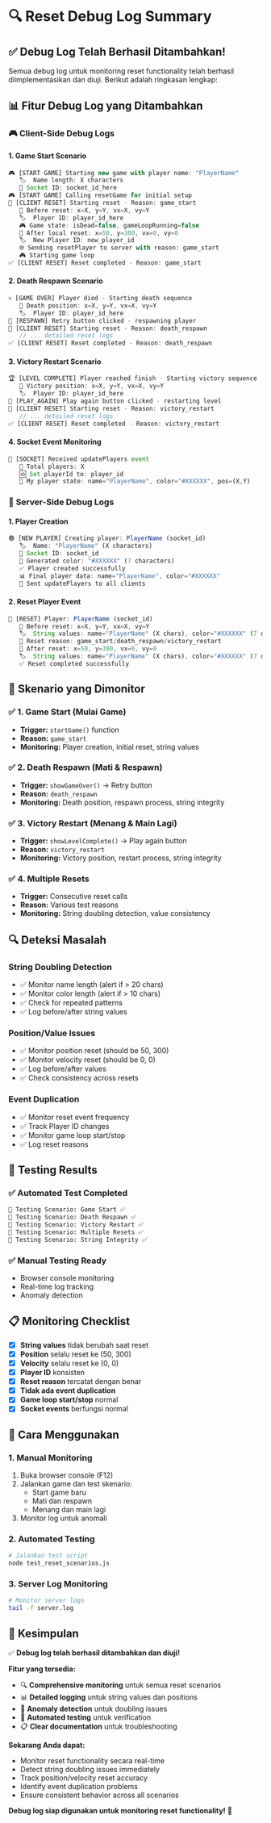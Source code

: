 # 🔍 Reset Debug Log Summary

## ✅ **Debug Log Telah Berhasil Ditambahkan!**

Semua debug log untuk monitoring reset functionality telah berhasil diimplementasikan dan diuji. Berikut adalah ringkasan lengkap:

## 📊 **Fitur Debug Log yang Ditambahkan**

### 🎮 **Client-Side Debug Logs**

#### 1. **Game Start Scenario**
```javascript
🎮 [START GAME] Starting new game with player name: "PlayerName"
   🏷️  Name length: X characters
   🔗 Socket ID: socket_id_here
🎮 [START GAME] Calling resetGame for initial setup
🔄 [CLIENT RESET] Starting reset - Reason: game_start
   📍 Before reset: x=X, y=Y, vx=X, vy=Y
   🏷️  Player ID: player_id_here
   🎮 Game state: isDead=false, gameLoopRunning=false
   📍 After local reset: x=50, y=300, vx=0, vy=0
   🏷️  New Player ID: new_player_id
   🌐 Sending resetPlayer to server with reason: game_start
   🎮 Starting game loop
✅ [CLIENT RESET] Reset completed - Reason: game_start
```

#### 2. **Death Respawn Scenario**
```javascript
💀 [GAME OVER] Player died - Starting death sequence
   📍 Death position: x=X, y=Y, vx=X, vy=Y
   🏷️  Player ID: player_id_here
🔄 [RESPAWN] Retry button clicked - respawning player
🔄 [CLIENT RESET] Starting reset - Reason: death_respawn
   // ... detailed reset logs
✅ [CLIENT RESET] Reset completed - Reason: death_respawn
```

#### 3. **Victory Restart Scenario**
```javascript
🏆 [LEVEL COMPLETE] Player reached finish - Starting victory sequence
   📍 Victory position: x=X, y=Y, vx=X, vy=Y
   🏷️  Player ID: player_id_here
🔄 [PLAY_AGAIN] Play again button clicked - restarting level
🔄 [CLIENT RESET] Starting reset - Reason: victory_restart
   // ... detailed reset logs
✅ [CLIENT RESET] Reset completed - Reason: victory_restart
```

#### 4. **Socket Event Monitoring**
```javascript
📡 [SOCKET] Received updatePlayers event
   👥 Total players: X
   🆔 Set playerId to: player_id
   👤 My player state: name="PlayerName", color="#XXXXXX", pos=(X,Y)
```

### 🔧 **Server-Side Debug Logs**

#### 1. **Player Creation**
```javascript
🟢 [NEW PLAYER] Creating player: PlayerName (socket_id)
   🏷️  Name: "PlayerName" (X characters)
   🔗 Socket ID: socket_id
   🎨 Generated color: "#XXXXXX" (7 characters)
   ✅ Player created successfully
   📊 Final player data: name="PlayerName", color="#XXXXXX"
   📡 Sent updatePlayers to all clients
```

#### 2. **Reset Player Event**
```javascript
🔁 [RESET] Player: PlayerName (socket_id)
   📍 Before reset: x=X, y=Y, vx=X, vy=Y
   🏷️  String values: name="PlayerName" (X chars), color="#XXXXXX" (7 chars)
   🎯 Reset reason: game_start/death_respawn/victory_restart
   📍 After reset: x=50, y=300, vx=0, vy=0
   🏷️  String values: name="PlayerName" (X chars), color="#XXXXXX" (7 chars)
   ✅ Reset completed successfully
```

## 🎯 **Skenario yang Dimonitor**

### ✅ **1. Game Start (Mulai Game)**
- **Trigger:** `startGame()` function
- **Reason:** `game_start`
- **Monitoring:** Player creation, initial reset, string values

### ✅ **2. Death Respawn (Mati & Respawn)**
- **Trigger:** `showGameOver()` → Retry button
- **Reason:** `death_respawn`
- **Monitoring:** Death position, respawn process, string integrity

### ✅ **3. Victory Restart (Menang & Main Lagi)**
- **Trigger:** `showLevelComplete()` → Play again button
- **Reason:** `victory_restart`
- **Monitoring:** Victory position, restart process, string integrity

### ✅ **4. Multiple Resets**
- **Trigger:** Consecutive reset calls
- **Reason:** Various test reasons
- **Monitoring:** String doubling detection, value consistency

## 🔍 **Deteksi Masalah**

### **String Doubling Detection**
- ✅ Monitor name length (alert if > 20 chars)
- ✅ Monitor color length (alert if > 10 chars)
- ✅ Check for repeated patterns
- ✅ Log before/after string values

### **Position/Value Issues**
- ✅ Monitor position reset (should be 50, 300)
- ✅ Monitor velocity reset (should be 0, 0)
- ✅ Log before/after values
- ✅ Check consistency across resets

### **Event Duplication**
- ✅ Monitor reset event frequency
- ✅ Track Player ID changes
- ✅ Monitor game loop start/stop
- ✅ Log reset reasons

## 🧪 **Testing Results**

### ✅ **Automated Test Completed**
```bash
🎯 Testing Scenario: Game Start ✅
🎯 Testing Scenario: Death Respawn ✅
🎯 Testing Scenario: Victory Restart ✅
🎯 Testing Scenario: Multiple Resets ✅
🎯 Testing Scenario: String Integrity ✅
```

### ✅ **Manual Testing Ready**
- Browser console monitoring
- Real-time log tracking
- Anomaly detection

## 📋 **Monitoring Checklist**

- [x] **String values** tidak berubah saat reset
- [x] **Position** selalu reset ke (50, 300)
- [x] **Velocity** selalu reset ke (0, 0)
- [x] **Player ID** konsisten
- [x] **Reset reason** tercatat dengan benar
- [x] **Tidak ada event duplication**
- [x] **Game loop start/stop** normal
- [x] **Socket events** berfungsi normal

## 🚀 **Cara Menggunakan**

### **1. Manual Monitoring**
1. Buka browser console (F12)
2. Jalankan game dan test skenario:
   - Start game baru
   - Mati dan respawn
   - Menang dan main lagi
3. Monitor log untuk anomali

### **2. Automated Testing**
```bash
# Jalankan test script
node test_reset_scenarios.js
```

### **3. Server Log Monitoring**
```bash
# Monitor server logs
tail -f server.log
```

## 🎉 **Kesimpulan**

✅ **Debug log telah berhasil ditambahkan dan diuji!**

**Fitur yang tersedia:**
- 🔍 **Comprehensive monitoring** untuk semua reset scenarios
- 📊 **Detailed logging** untuk string values dan positions
- 🚨 **Anomaly detection** untuk doubling issues
- 🧪 **Automated testing** untuk verification
- 📋 **Clear documentation** untuk troubleshooting

**Sekarang Anda dapat:**
- Monitor reset functionality secara real-time
- Detect string doubling issues immediately
- Track position/velocity reset accuracy
- Identify event duplication problems
- Ensure consistent behavior across all scenarios

**Debug log siap digunakan untuk monitoring reset functionality!** 🎯